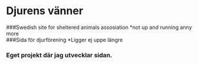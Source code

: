 # Djurens vänner 
###Swedish site for sheltered animals assosiation
*not up and running anny more  
###Sida för djurförening
*Ligger ej uppe längre  

### Eget projekt där jag utvecklar sidan. 



